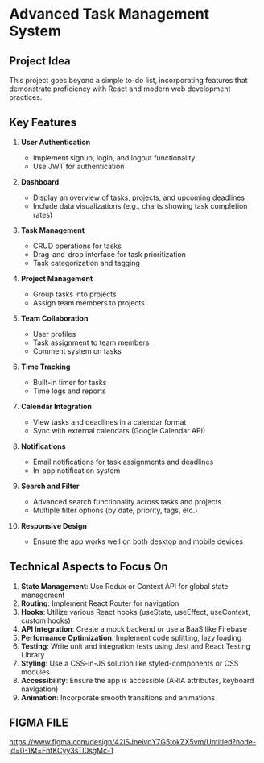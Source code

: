 # Advanced Task Management System

## Project Idea
This project goes beyond a simple to-do list, incorporating features that demonstrate proficiency with React and modern web development practices.

## Key Features

1. **User Authentication**
   - Implement signup, login, and logout functionality
   - Use JWT for authentication

2. **Dashboard**
   - Display an overview of tasks, projects, and upcoming deadlines
   - Include data visualizations (e.g., charts showing task completion rates)

3. **Task Management**
   - CRUD operations for tasks
   - Drag-and-drop interface for task prioritization
   - Task categorization and tagging

4. **Project Management**
   - Group tasks into projects
   - Assign team members to projects

5. **Team Collaboration**
   - User profiles
   - Task assignment to team members
   - Comment system on tasks

6. **Time Tracking**
   - Built-in timer for tasks
   - Time logs and reports

7. **Calendar Integration**
   - View tasks and deadlines in a calendar format
   - Sync with external calendars (Google Calendar API)

8. **Notifications**
   - Email notifications for task assignments and deadlines
   - In-app notification system

9. **Search and Filter**
   - Advanced search functionality across tasks and projects
   - Multiple filter options (by date, priority, tags, etc.)

10. **Responsive Design**
    - Ensure the app works well on both desktop and mobile devices

## Technical Aspects to Focus On

1. **State Management**: Use Redux or Context API for global state management
2. **Routing**: Implement React Router for navigation
3. **Hooks**: Utilize various React hooks (useState, useEffect, useContext, custom hooks)
4. **API Integration**: Create a mock backend or use a BaaS like Firebase
5. **Performance Optimization**: Implement code splitting, lazy loading
6. **Testing**: Write unit and integration tests using Jest and React Testing Library
7. **Styling**: Use a CSS-in-JS solution like styled-components or CSS modules
8. **Accessibility**: Ensure the app is accessible (ARIA attributes, keyboard navigation)
9. **Animation**: Incorporate smooth transitions and animations

## FIGMA FILE
https://www.figma.com/design/42iSJneivdY7G5tokZX5vm/Untitled?node-id=0-1&t=FnfKCyy3sTI0sgMc-1
